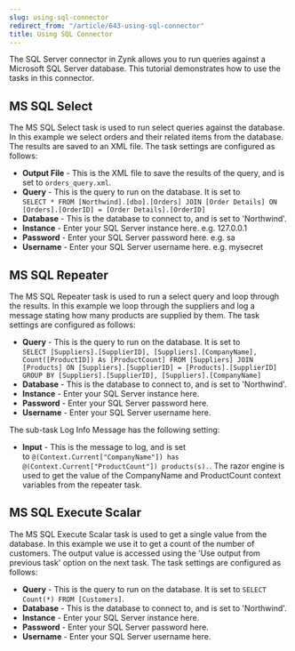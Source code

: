 ```yaml
---
slug: using-sql-connector
redirect_from: "/article/643-using-sql-connector"
title: Using SQL Connector
---
```

The SQL Server connector in Zynk allows you to run queries against a Microsoft SQL Server database. This tutorial demonstrates how to use the tasks in this connector.

## MS SQL Select
The MS SQL Select task is used to run select queries against the database. In this example we select orders and their related items from the database. The results are saved to an XML file. The task settings are configured as follows:

 * **Output File** - This is the XML file to save the results of the query, and is set to `orders_query.xml`.
 * **Query** - This is the query to run on the database. It is set to   
`SELECT * FROM [Northwind].[dbo].[Orders] JOIN [Order Details] ON [Orders].[OrderID] = [Order Details].[OrderID]`
 * **Database** - This is the database to connect to, and is set to 'Northwind'.
 * **Instance** - Enter your SQL Server instance here. e.g. 127.0.0.1
 * **Password** - Enter your SQL Server password here. e.g. sa
 * **Username** - Enter your SQL Server username here. e.g. mysecret

## MS SQL Repeater
The MS SQL Repeater task is used to run a select query and loop through the results. In this example we loop through the suppliers and log a message stating how many products are supplied by them. The task settings are configured as follows:

 * **Query** - This is the query to run on the database. It is set to   
`SELECT [Suppliers].[SupplierID], [Suppliers].[CompanyName], Count([ProductID]) As [ProductCount] FROM [Suppliers] JOIN [Products] ON [Suppliers].[SupplierID] = [Products].[SupplierID] GROUP BY [Suppliers].[SupplierID], [Suppliers].[CompanyName]`
 * **Database** - This is the database to connect to, and is set to 'Northwind'.
 * **Instance** - Enter your SQL Server instance here.
 * **Password** - Enter your SQL Server password here.
 * **Username** - Enter your SQL Server username here.

The sub-task Log Info Message has the following setting:

 * **Input** - This is the message to log, and is set to `@(Context.Current["CompanyName"]) has @(Context.Current["ProductCount"]) products(s).`. The razor engine is used to get the value of the CompanyName and ProductCount context variables from the repeater task.

## MS SQL Execute Scalar
The MS SQL Execute Scalar task is used to get a single value from the database. In this example we use it to get a count of the number of customers. The output value is accessed using the 'Use output from previous task' option on the next task. The task settings are configured as follows:

 * **Query** - This is the query to run on the database. It is set to `SELECT Count(*) FROM [Customers]`.
 * **Database** - This is the database to connect to, and is set to 'Northwind'.
 * **Instance** - Enter your SQL Server instance here.
 * **Password** - Enter your SQL Server password here.
 * **Username** - Enter your SQL Server username here.
